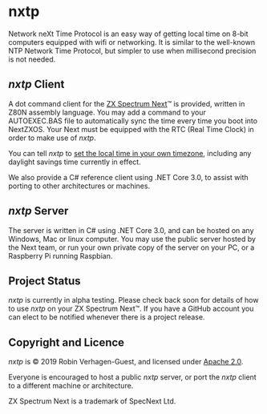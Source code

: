 # nxtp
Network neXt Time Protocol is an easy way of getting local time on 8-bit computers equipped with wifi or networking. It is similar to the well-known NTP Network Time Protocol, but simpler to use when millisecond precision is not needed.

## *nxtp* Client

A dot command client for the [ZX Spectrum Next](https://www.specnext.com/about/)™ is provided, written in Z80N assembly language. You may add a command to your AUTOEXEC.BAS file to automatically sync the time every time you boot into NextZXOS. Your Next must be equipped with the RTC (Real Time Clock) in order to make use of *nxtp*.

You can tell *nxtp* to [set the local time in your own timezone](https://github.com/Threetwosevensixseven/nxtp/wiki/Timezone-Codes), including any daylight savings time currently in effect.

We also provide a C# reference client using .NET Core 3.0, to assist with porting to other architectures or machines.

## *nxtp* Server

The server is written in C# using .NET Core 3.0, and can be hosted on any Windows, Mac or linux computer. You may use the public server hosted by the Next team, or run your own private copy of the server on your PC, or a Raspberry Pi running Raspbian.

## Project Status
*nxtp* is currently in alpha testing. Please check back soon for details of how to use *nxtp* on your ZX Spectrum Next™. If you have a GitHub account you can elect to be notified whenever there is a project release.

## Copyright and Licence
*nxtp* is © 2019 Robin Verhagen-Guest, and licensed under [Apache 2.0](LICENSE). 

Everyone is encouraged to host a public *nxtp* server, or port the *nxtp* client to a different machine or architecture.

ZX Spectrum Next is a trademark of SpecNext Ltd.
